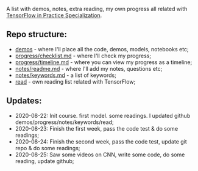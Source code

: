 A list with demos, notes, extra reading, my own progress all related with [TensorFlow in Practice Specialization](https://www.coursera.org/specializations/tensorflow-in-practice). 

## Repo structure:

- [demos](demos/)  - where I'll place all the code, demos, models, notebooks etc;
- [progress/checklist.md](progress/checklist.md) - where I'll check my progress;
- [progress/timeline.md](progress/timeline.md) - where you can view my progress as a timeline;
- [notes/readme.md](notes/) - where I'll add my notes, questions etc;
- [notes/keywords.md](notes/keywords.md) - a list of keywords;
- [read](read/)  - own reading list related with TensorFlow;


## Updates:
- 2020-08-22: Init course. first model. some readings. I updated github demos/progress/notes/keywords/read;
- 2020-08-23: Finish the first week, pass the code test & do some readings;
- 2020-08-24: Finish the second week, pass the code test, update git repo & do some readings;
- 2020-08-25: Saw some videos on CNN, write some code, do some reading, update github;


